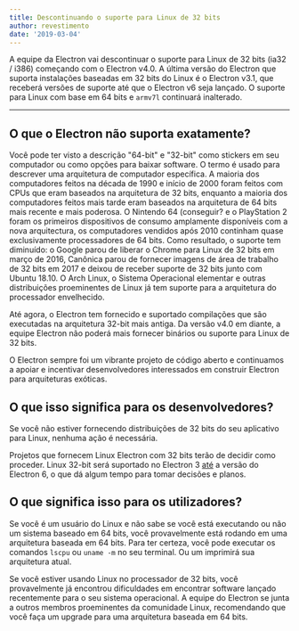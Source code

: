 ```yaml
---
title: Descontinuando o suporte para Linux de 32 bits
author: revestimento
date: '2019-03-04'
---
```


A equipe da Electron vai descontinuar o suporte para Linux de 32 bits (ia32 / i386) começando com o Electron v4.0. A última versão do Electron que suporta instalações baseadas em 32 bits do Linux é o Electron v3.1, que receberá versões de suporte até que o Electron v6 seja lançado. O suporte para Linux com base em 64 bits e `armv7l` continuará inalterado.

---

## O que o Electron não suporta exatamente?

Você pode ter visto a descrição "64-bit" e "32-bit" como stickers em seu computador ou como opções para baixar software. O termo é usado para descrever uma arquitetura de computador específica. A maioria dos computadores feitos na década de 1990 e início de 2000 foram feitos com CPUs que eram baseados na arquitetura de 32 bits, enquanto a maioria dos computadores feitos mais tarde eram baseados na arquitetura de 64 bits mais recente e mais poderosa. O Nintendo 64 (conseguir? e o PlayStation 2 foram os primeiros dispositivos de consumo amplamente disponíveis com a nova arquitectura, os computadores vendidos após 2010 continham quase exclusivamente processadores de 64 bits. Como resultado, o suporte tem diminuído: o Google parou de liberar o Chrome para Linux de 32 bits em março de 2016, Canônica parou de fornecer imagens de área de trabalho de 32 bits em 2017 e deixou de receber suporte de 32 bits junto com Ubuntu 18.10. O Arch Linux, o Sistema Operacional elementar e outras distribuições proeminentes de Linux já tem suporte para a arquitetura do processador envelhecido.

Até agora, o Electron tem fornecido e suportado compilações que são executadas na arquitetura 32-bit mais antiga. Da versão v4.0 em diante, a equipe Electron não poderá mais fornecer binários ou suporte para Linux de 32 bits.

O Electron sempre foi um vibrante projeto de código aberto e continuamos a apoiar e incentivar desenvolvedores interessados em construir Electron para arquiteturas exóticas.

## O que isso significa para os desenvolvedores?

Se você não estiver fornecendo distribuições de 32 bits do seu aplicativo para Linux, nenhuma ação é necessária.

Projetos que fornecem Linux Electron com 32 bits terão de decidir como proceder. Linux 32-bit será suportado no Electron 3 [até](https://electronjs.org/docs/tutorial/support#supported-versions) a versão do Electron 6, o que dá algum tempo para tomar decisões e planos.

## O que significa isso para os utilizadores?

Se você é um usuário do Linux e não sabe se você está executando ou não um sistema baseado em 64 bits, você provavelmente está rodando em uma arquitetura baseada em 64 bits. Para ter certeza, você pode executar os comandos `lscpu` ou `uname -m` no seu terminal. Ou um imprimirá sua arquitetura atual.

Se você estiver usando Linux no processador de 32 bits, você provavelmente já encontrou dificuldades em encontrar software lançado recentemente para o seu sistema operacional. A equipe do Electron se junta a outros membros proeminentes da comunidade Linux, recomendando que você faça um upgrade para uma arquitetura baseada em 64 bits.

